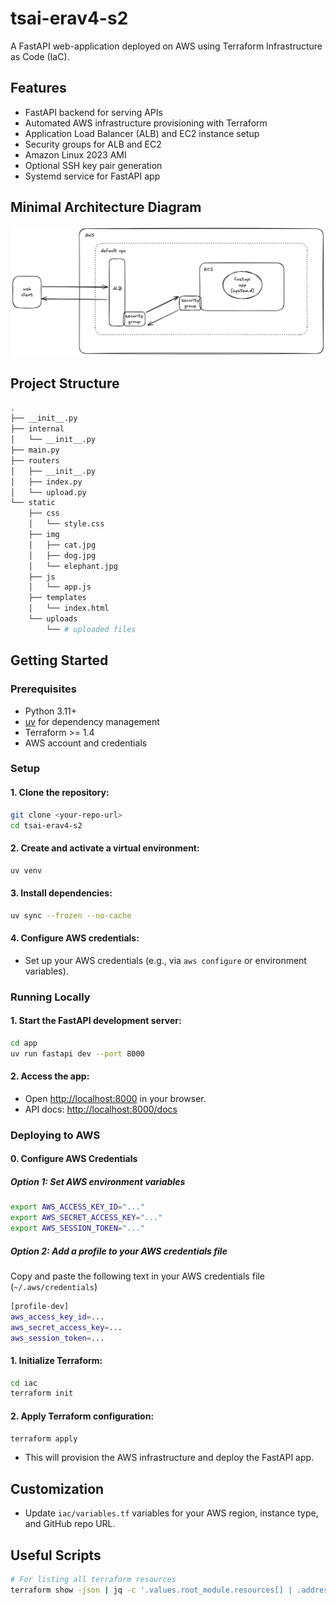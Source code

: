 # tsai-erav4-s2

A FastAPI web-application deployed on AWS using Terraform Infrastructure as Code (IaC).

## Features

- FastAPI backend for serving APIs
- Automated AWS infrastructure provisioning with Terraform
- Application Load Balancer (ALB) and EC2 instance setup
- Security groups for ALB and EC2
- Amazon Linux 2023 AMI
- Optional SSH key pair generation
- Systemd service for FastAPI app

## Minimal Architecture Diagram

![Architecture Diagram](arch.png)

## Project Structure

```sh
.
├── __init__.py
├── internal
│   └── __init__.py
├── main.py
├── routers
│   ├── __init__.py
│   ├── index.py
│   └── upload.py
└── static
    ├── css
    │   └── style.css
    ├── img
    │   ├── cat.jpg
    │   ├── dog.jpg
    │   └── elephant.jpg
    ├── js
    │   └── app.js
    ├── templates
    │   └── index.html
    └── uploads
        └── # uploaded files

```

## Getting Started

### Prerequisites

- Python 3.11+
- [uv](https://astral.sh/uv/) for dependency management
- Terraform >= 1.4
- AWS account and credentials

### Setup

#### 1. **Clone the repository:**

   ```bash
   git clone <your-repo-url>
   cd tsai-erav4-s2
   ```

#### 2. **Create and activate a virtual environment:**

   ```bash
   uv venv
   ```

#### 3. **Install dependencies:**

   ```bash
   uv sync --frozen --no-cache
   ```

#### 4. **Configure AWS credentials:**

- Set up your AWS credentials (e.g., via `aws configure` or environment variables).

### Running Locally

#### 1. **Start the FastAPI development server:**

   ```bash
   cd app
   uv run fastapi dev --port 8000
   ```

#### 2. **Access the app:**

- Open [http://localhost:8000](http://localhost:8000) in your browser.
- API docs: [http://localhost:8000/docs](http://localhost:8000/docs)

### Deploying to AWS

#### 0. **Configure AWS Credentials**

##### Option 1: Set AWS environment variables

```bash
export AWS_ACCESS_KEY_ID="..."
export AWS_SECRET_ACCESS_KEY="..."
export AWS_SESSION_TOKEN="..."
```

##### Option 2: Add a profile to your AWS credentials file

Copy and paste the following text in your AWS credentials file (`~/.aws/credentials`)

```bash
[profile-dev]
aws_access_key_id=...
aws_secret_access_key=...
aws_session_token=...
```

#### 1. **Initialize Terraform:**

   ```bash
   cd iac
   terraform init
   ```

#### 2. **Apply Terraform configuration:**

   ```bash
   terraform apply
   ```

- This will provision the AWS infrastructure and deploy the FastAPI app.

## Customization

- Update `iac/variables.tf` variables for your AWS region, instance type, and GitHub repo URL.

## Useful Scripts

```bash
# For listing all terraform resources
terraform show -json | jq -c '.values.root_module.resources[] | .address + " " + .values.id' -r\n
```
